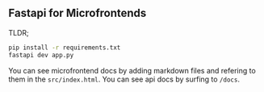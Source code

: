 ## Fastapi for Microfrontends

TLDR;

```bash
pip install -r requirements.txt
fastapi dev app.py
```

You can see microfrontend docs by adding markdown files and refering to them in the `src/index.html`. You can see api docs by surfing to `/docs`.